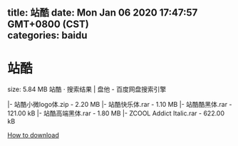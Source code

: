 
title: 站酷
date: Mon Jan 06 2020 17:47:57 GMT+0800 (CST)    
categories: baidu
---

# 站酷
size: 5.84 MB
 站酷 · 搜索结果 | 盘他 - 百度网盘搜索引擎
 
|- 站酷小微logo体.zip - 2.20 MB
|- 站酷快乐体.rar - 1.10 MB
|- 站酷酷黑体.rar - 121.00 kB
|- 站酷高端黑体.rar - 1.80 MB
|- ZCOOL Addict Italic.rar - 622.00 kB

[How to download](https://bpcam.bemobtrk.com/go/2ceec3aa-1ca2-46d6-b9ff-aaa5c184517c?jno=4143)